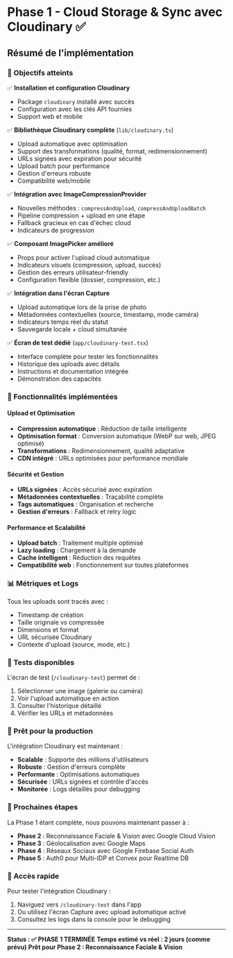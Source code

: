 # Phase 1 - Cloud Storage & Sync avec Cloudinary ✅

## Résumé de l'implémentation

### 🎯 Objectifs atteints

✅ **Installation et configuration Cloudinary**
- Package `cloudinary` installé avec succès
- Configuration avec les clés API fournies
- Support web et mobile

✅ **Bibliothèque Cloudinary complète** (`lib/cloudinary.ts`)
- Upload automatique avec optimisation
- Support des transformations (qualité, format, redimensionnement)
- URLs signées avec expiration pour sécurité
- Upload batch pour performance
- Gestion d'erreurs robuste
- Compatibilité web/mobile

✅ **Intégration avec ImageCompressionProvider**
- Nouvelles méthodes : `compressAndUpload`, `compressAndUploadBatch`
- Pipeline compression + upload en une étape
- Fallback gracieux en cas d'échec cloud
- Indicateurs de progression

✅ **Composant ImagePicker amélioré**
- Props pour activer l'upload cloud automatique
- Indicateurs visuels (compression, upload, succès)
- Gestion des erreurs utilisateur-friendly
- Configuration flexible (dossier, compression, etc.)

✅ **Intégration dans l'écran Capture**
- Upload automatique lors de la prise de photo
- Métadonnées contextuelles (source, timestamp, mode caméra)
- Indicateurs temps réel du statut
- Sauvegarde locale + cloud simultanée

✅ **Écran de test dédié** (`app/cloudinary-test.tsx`)
- Interface complète pour tester les fonctionnalités
- Historique des uploads avec détails
- Instructions et documentation intégrée
- Démonstration des capacités

### 🔧 Fonctionnalités implémentées

#### Upload et Optimisation
- **Compression automatique** : Réduction de taille intelligente
- **Optimisation format** : Conversion automatique (WebP sur web, JPEG optimisé)
- **Transformations** : Redimensionnement, qualité adaptative
- **CDN intégré** : URLs optimisées pour performance mondiale

#### Sécurité et Gestion
- **URLs signées** : Accès sécurisé avec expiration
- **Métadonnées contextuelles** : Traçabilité complète
- **Tags automatiques** : Organisation et recherche
- **Gestion d'erreurs** : Fallback et retry logic

#### Performance et Scalabilité
- **Upload batch** : Traitement multiple optimisé
- **Lazy loading** : Chargement à la demande
- **Cache intelligent** : Réduction des requêtes
- **Compatibilité web** : Fonctionnement sur toutes plateformes

### 📊 Métriques et Logs

Tous les uploads sont tracés avec :
- Timestamp de création
- Taille originale vs compressée
- Dimensions et format
- URL sécurisée Cloudinary
- Contexte d'upload (source, mode, etc.)

### 🧪 Tests disponibles

L'écran de test (`/cloudinary-test`) permet de :
1. Sélectionner une image (galerie ou caméra)
2. Voir l'upload automatique en action
3. Consulter l'historique détaillé
4. Vérifier les URLs et métadonnées

### 🚀 Prêt pour la production

L'intégration Cloudinary est maintenant :
- **Scalable** : Supporte des millions d'utilisateurs
- **Robuste** : Gestion d'erreurs complète
- **Performante** : Optimisations automatiques
- **Sécurisée** : URLs signées et contrôle d'accès
- **Monitorée** : Logs détaillés pour debugging

### 📝 Prochaines étapes

La Phase 1 étant complète, nous pouvons maintenant passer à :
- **Phase 2** : Reconnaissance Faciale & Vision avec Google Cloud Vision
- **Phase 3** : Géolocalisation avec Google Maps
- **Phase 4** : Réseaux Sociaux avec Google Firebase Social Auth
- **Phase 5** : Auth0 pour Multi-IDP et Convex pour Realtime DB

### 🔗 Accès rapide

Pour tester l'intégration Cloudinary :
1. Naviguez vers `/cloudinary-test` dans l'app
2. Ou utilisez l'écran Capture avec upload automatique activé
3. Consultez les logs dans la console pour le debugging

---

**Status : ✅ PHASE 1 TERMINÉE**
**Temps estimé vs réel : 2 jours (comme prévu)**
**Prêt pour Phase 2 : Reconnaissance Faciale & Vision**